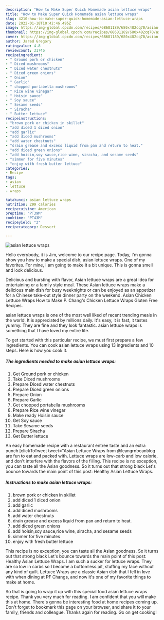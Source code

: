 ```yaml
---
description: "How to Make Super Quick Homemade asian lettuce wraps"
title: "How to Make Super Quick Homemade asian lettuce wraps"
slug: 4210-how-to-make-super-quick-homemade-asian-lettuce-wraps
date: 2022-01-18T10:42:46.495Z
image: https://img-global.cpcdn.com/recipes/68681189/680x482cq70/asian-lettuce-wraps-recipe-main-photo.jpg
thumbnail: https://img-global.cpcdn.com/recipes/68681189/680x482cq70/asian-lettuce-wraps-recipe-main-photo.jpg
cover: https://img-global.cpcdn.com/recipes/68681189/680x482cq70/asian-lettuce-wraps-recipe-main-photo.jpg
author: Jared Gregory
ratingvalue: 4.8
reviewcount: 31746
recipeingredient:
- " Ground pork or chicken"
- " Diced mushrooms"
- " Diced water chestnuts"
- " Diced green onions"
- " Onion"
- " Garlic"
- " chopped portabella mushrooms"
- " Rice wine vinegar"
- " Hoisin sauce"
- " Soy sauce"
- " Sesame seeds"
- " Siracha"
- " Butter lettuce"
recipeinstructions:
- "brown pork or chicken in skillet"
- "add diced 1 diced onion"
- "add garlic"
- "add diced mushrooms"
- "add water chestnuts"
- "drain grease and excess liquid from pan and return to heat."
- "add diced green onions"
- "add hoisin,soy sauce,rice wine, siracha, and sesame seeds"
- "simmer for five minutes"
- "enjoy with fresh butter lettuce"
categories:
- Recipe
tags:
- asian
- lettuce
- wraps

katakunci: asian lettuce wraps 
nutrition: 299 calories
recipecuisine: American
preptime: "PT39M"
cooktime: "PT43M"
recipeyield: "2"
recipecategory: Dessert

---
```



![asian lettuce wraps](https://img-global.cpcdn.com/recipes/68681189/680x482cq70/asian-lettuce-wraps-recipe-main-photo.jpg)

Hello everybody, it is Jim, welcome to our recipe page. Today, I'm gonna show you how to make a special dish, asian lettuce wraps. One of my favorites. For mine, I am going to make it a bit unique. This is gonna smell and look delicious.

Delicious and bursting with flavor, Asian lettuce wraps are a great idea for entertaining or a family style meal. These Asian lettuce wraps make a delicious main dish for busy weeknights or can be enjoyed as an appetizer for a Chinese take-out style dinner party on the weekend. Asian Chicken Lettuce Wraps How to Make P. Chang&#39;s Chicken Lettuce Wraps Gluten Free Recipes.

asian lettuce wraps is one of the most well liked of recent trending meals in the world. It is appreciated by millions daily. It's easy, it is fast, it tastes yummy. They are fine and they look fantastic. asian lettuce wraps is something that I have loved my entire life.


To get started with this particular recipe, we must first prepare a few ingredients. You can cook asian lettuce wraps using 13 ingredients and 10 steps. Here is how you cook it.

<!--inarticleads1-->

##### The ingredients needed to make asian lettuce wraps:

1. Get  Ground pork or chicken
1. Take  Diced mushrooms
1. Prepare  Diced water chestnuts
1. Prepare  Diced green onions
1. Prepare  Onion
1. Prepare  Garlic
1. Get  chopped portabella mushrooms
1. Prepare  Rice wine vinegar
1. Make ready  Hoisin sauce
1. Get  Soy sauce
1. Take  Sesame seeds
1. Prepare  Siracha
1. Get  Butter lettuce


An easy homemade recipe with a restaurant entree taste and an extra punch [clickToTweet tweet=&#34;Asian Lettuce Wraps from @leangrnbeanblog are fun to eat and packed with. Lettuce wraps are low-carb and low calorie, and don&#39;t interfere with the flavors of the filling. This recipe is no exception, you can taste all the Asian goodness. So it turns out that strong black Let&#39;s bounce towards the main point of this post: Healthy Asian Lettuce Wraps. 

<!--inarticleads2-->

##### Instructions to make asian lettuce wraps:

1. brown pork or chicken in skillet
1. add diced 1 diced onion
1. add garlic
1. add diced mushrooms
1. add water chestnuts
1. drain grease and excess liquid from pan and return to heat.
1. add diced green onions
1. add hoisin,soy sauce,rice wine, siracha, and sesame seeds
1. simmer for five minutes
1. enjoy with fresh butter lettuce


This recipe is no exception, you can taste all the Asian goodness. So it turns out that strong black Let&#39;s bounce towards the main point of this post: Healthy Asian Lettuce Wraps. I am such a sucker for lettuce wraps. They are so low in carbs so I become a bottomless pit, stuffing my face without any kind of guilt. Lettuce Wraps are a classic Asian dish that I fell in love with when dining at PF Changs, and now it&#39;s one of my favorite things to make at home. 

So that is going to wrap it up with this special food asian lettuce wraps recipe. Thank you very much for reading. I am confident that you will make this at home. There's gonna be interesting food at home recipes coming up. Don't forget to bookmark this page on your browser, and share it to your family, friends and colleague. Thanks again for reading. Go on get cooking!
